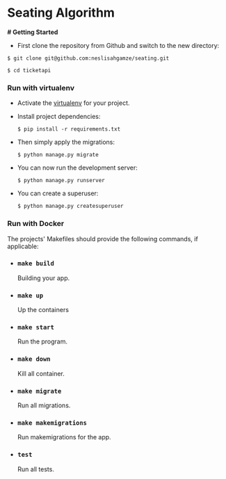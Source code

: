 # Seating Algorithm

  

**# Getting Started**

  

- First clone the repository from Github and switch to the new directory:

  

`$ git clone git@github.com:neslisahgamze/seating.git`

`$ cd ticketapi`

  

### Run with virtualenv

  

- Activate the [virtualenv](https://docs.python.org/3/library/venv.html) for your project.

- Install project dependencies:

	`$ pip install -r requirements.txt`

- Then simply apply the migrations:

	`$ python manage.py migrate`

- You can now run the development server:

	`$ python manage.py runserver`

- You can create a superuser:

	`$ python manage.py createsuperuser`

  
### Run with Docker

The projects' Makefiles should provide the following commands, if applicable:

  

 - ### `make build`

	  Building your app.

- ### `make up`

  	Up the containers

- ### `make start`
	Run the program.

- ### `make down`
	Kill all container.

- ### `make migrate`

  	Run all migrations.

 - ### `make makemigrations`

  	Run makemigrations for the app.

 - ### `test`

  	Run all tests.
